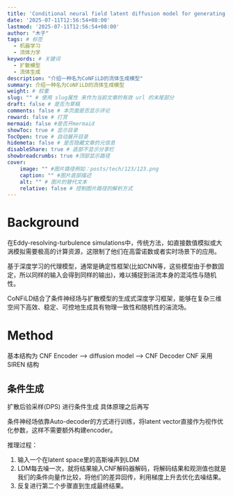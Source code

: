 ```yaml
---
title: 'Conditional neural field latent diffusion model for generating spatiotemporal turbulence'
date: '2025-07-11T12:56:54+08:00'
lastmod: '2025-07-11T12:56:54+08:00'
author: "木子"
tags: # 标签
  - 机器学习
  - 流体力学
keywords: # 关键词
  - 扩散模型
  - 流体生成
description: "介绍一种名为CoNFiLD的流体生成模型"
summary: 介绍一种名为CoNFiLD的流体生成模型
weight: # 权重
slug: "" # 使用 slug属性 来作为当前文章的有效 url 的末尾部分
draft: false # 是否为草稿
comments: false # 本页面是否显示评论
reward: false # 打赏
mermaid: false #是否开mermaid
showToc: true # 显示目录
TocOpen: true # 自动展开目录
hidemeta: false # 是否隐藏文章的元信息
disableShare: true # 底部不显示分享栏
showbreadcrumbs: true #顶部显示路径
cover:
    image: "" #图片路径例如：posts/tech/123/123.png
    caption: "" #图片底部描述
    alt: "" # 图片的替代文本
    relative: false # 控制图片路径的解析方式
---
```


# Background
在Eddy-resolving-turbulence simulations中，传统方法，如直接数值模拟或大涡模拟需要极高的计算资源，这限制了他们在高雷诺数或者实时场景下的应用。

基于深度学习的代理模型，通常是确定性框架(比如CNN等，这些模型由于参数固定，所以同样的输入会得到同样的输出)，难以捕捉到湍流本身的混沌性与随机性。

CoNFiLD结合了条件神经场与扩散模型的生成式深度学习框架，能够在复杂三维空间下高效、稳定、可控地生成具有物理一致性和随机性的湍流场。

# Method
基本结构为 CNF Encoder ——> diffusion model ——> CNF Decoder
CNF 采用 SIREN 结构

## 条件生成
扩散后验采样(DPS) 进行条件生成 具体原理之后再写

条件神经场依靠Auto-decoder的方式进行训练，将latent vector直接作为视作优化参数，这样不需要额外构建encoder。

推理过程：
1. 输入一个在latent space里的高斯噪声到LDM
2. LDM每去噪一次，就将结果输入CNF解码器解码，将解码结果和观测值也就是我们的条件向量作比较，将他们的差异回传，利用梯度上升去优化去噪结果。
3. 反复进行第二个步骤直到生成最终结果。

